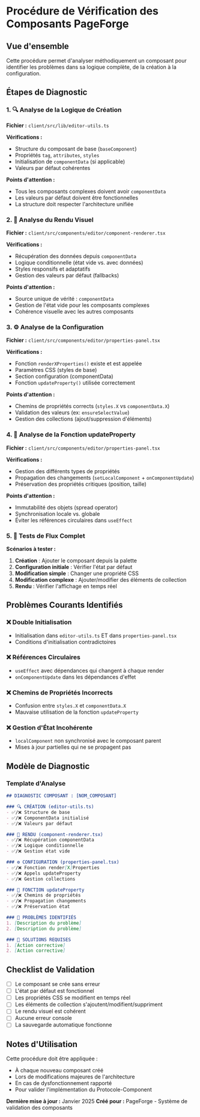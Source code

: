 # Procédure de Vérification des Composants PageForge

## Vue d'ensemble
Cette procédure permet d'analyser méthodiquement un composant pour identifier les problèmes dans sa logique complète, de la création à la configuration.

## Étapes de Diagnostic

### 1. 🔍 Analyse de la Logique de Création
**Fichier :** `client/src/lib/editor-utils.ts`

**Vérifications :**
- Structure du composant de base (`baseComponent`)
- Propriétés `tag`, `attributes`, `styles`
- Initialisation de `componentData` (si applicable)
- Valeurs par défaut cohérentes

**Points d'attention :**
- Tous les composants complexes doivent avoir `componentData`
- Les valeurs par défaut doivent être fonctionnelles
- La structure doit respecter l'architecture unifiée

### 2. 🎨 Analyse du Rendu Visuel
**Fichier :** `client/src/components/editor/component-renderer.tsx`

**Vérifications :**
- Récupération des données depuis `componentData`
- Logique conditionnelle (état vide vs. avec données)
- Styles responsifs et adaptatifs
- Gestion des valeurs par défaut (fallbacks)

**Points d'attention :**
- Source unique de vérité : `componentData`
- Gestion de l'état vide pour les composants complexes
- Cohérence visuelle avec les autres composants

### 3. ⚙️ Analyse de la Configuration
**Fichier :** `client/src/components/editor/properties-panel.tsx`

**Vérifications :**
- Fonction `renderXProperties()` existe et est appelée
- Paramètres CSS (styles de base)
- Section configuration (componentData)
- Fonction `updateProperty()` utilisée correctement

**Points d'attention :**
- Chemins de propriétés corrects (`styles.X` vs `componentData.X`)
- Validation des valeurs (ex: `ensureSelectValue`)
- Gestion des collections (ajout/suppression d'éléments)

### 4. 🔧 Analyse de la Fonction updateProperty
**Fichier :** `client/src/components/editor/properties-panel.tsx`

**Vérifications :**
- Gestion des différents types de propriétés
- Propagation des changements (`setLocalComponent` + `onComponentUpdate`)
- Préservation des propriétés critiques (position, taille)

**Points d'attention :**
- Immutabilité des objets (spread operator)
- Synchronisation locale vs. globale
- Éviter les références circulaires dans `useEffect`

### 5. 🧪 Tests de Flux Complet

**Scénarios à tester :**
1. **Création** : Ajouter le composant depuis la palette
2. **Configuration initiale** : Vérifier l'état par défaut
3. **Modification simple** : Changer une propriété CSS
4. **Modification complexe** : Ajouter/modifier des éléments de collection
5. **Rendu** : Vérifier l'affichage en temps réel

## Problèmes Courants Identifiés

### ❌ Double Initialisation
- Initialisation dans `editor-utils.ts` ET dans `properties-panel.tsx`
- Conditions d'initialisation contradictoires

### ❌ Références Circulaires
- `useEffect` avec dépendances qui changent à chaque render
- `onComponentUpdate` dans les dépendances d'effet

### ❌ Chemins de Propriétés Incorrects
- Confusion entre `styles.X` et `componentData.X`
- Mauvaise utilisation de la fonction `updateProperty`

### ❌ Gestion d'État Incohérente
- `localComponent` non synchronisé avec le composant parent
- Mises à jour partielles qui ne se propagent pas

## Modèle de Diagnostic

### Template d'Analyse
```markdown
## DIAGNOSTIC COMPOSANT : [NOM_COMPOSANT]

### 🔍 CRÉATION (editor-utils.ts)
- ✅/❌ Structure de base
- ✅/❌ ComponentData initialisé
- ✅/❌ Valeurs par défaut

### 🎨 RENDU (component-renderer.tsx)
- ✅/❌ Récupération componentData
- ✅/❌ Logique conditionnelle
- ✅/❌ Gestion état vide

### ⚙️ CONFIGURATION (properties-panel.tsx)
- ✅/❌ Fonction render[X]Properties
- ✅/❌ Appels updateProperty
- ✅/❌ Gestion collections

### 🔧 FONCTION updateProperty
- ✅/❌ Chemins de propriétés
- ✅/❌ Propagation changements
- ✅/❌ Préservation état

### 🚨 PROBLÈMES IDENTIFIÉS
1. [Description du problème]
2. [Description du problème]

### 🎯 SOLUTIONS REQUISES
1. [Action corrective]
2. [Action corrective]
```

## Checklist de Validation

- [ ] Le composant se crée sans erreur
- [ ] L'état par défaut est fonctionnel
- [ ] Les propriétés CSS se modifient en temps réel
- [ ] Les éléments de collection s'ajoutent/modifient/suppriment
- [ ] Le rendu visuel est cohérent
- [ ] Aucune erreur console
- [ ] La sauvegarde automatique fonctionne

## Notes d'Utilisation

Cette procédure doit être appliquée :
- À chaque nouveau composant créé
- Lors de modifications majeures de l'architecture
- En cas de dysfonctionnement rapporté
- Pour valider l'implémentation du Protocole-Component

**Dernière mise à jour :** Janvier 2025
**Créé pour :** PageForge - Système de validation des composants